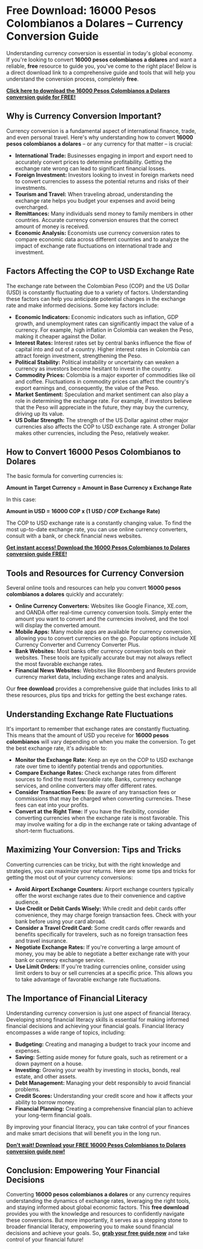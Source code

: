 # Free Download: 16000 Pesos Colombianos a Dolares – Currency Conversion Guide

Understanding currency conversion is essential in today's global economy. If you're looking to convert **16000 pesos colombianos a dolares** and want a reliable, **free** resource to guide you, you've come to the right place! Below is a direct download link to a comprehensive guide and tools that will help you understand the conversion process, completely **free**.

[**Click here to download the 16000 Pesos Colombianos a Dolares conversion guide for FREE!**](https://udemywork.com/16000-pesos-colombianos-a-dolares)

## Why is Currency Conversion Important?

Currency conversion is a fundamental aspect of international finance, trade, and even personal travel. Here's why understanding how to convert **16000 pesos colombianos a dolares** – or any currency for that matter – is crucial:

*   **International Trade:** Businesses engaging in import and export need to accurately convert prices to determine profitability. Getting the exchange rate wrong can lead to significant financial losses.
*   **Foreign Investment:** Investors looking to invest in foreign markets need to convert currencies to assess the potential returns and risks of their investments.
*   **Tourism and Travel:** When traveling abroad, understanding the exchange rate helps you budget your expenses and avoid being overcharged.
*   **Remittances:** Many individuals send money to family members in other countries. Accurate currency conversion ensures that the correct amount of money is received.
*   **Economic Analysis:** Economists use currency conversion rates to compare economic data across different countries and to analyze the impact of exchange rate fluctuations on international trade and investment.

## Factors Affecting the COP to USD Exchange Rate

The exchange rate between the Colombian Peso (COP) and the US Dollar (USD) is constantly fluctuating due to a variety of factors. Understanding these factors can help you anticipate potential changes in the exchange rate and make informed decisions. Some key factors include:

*   **Economic Indicators:** Economic indicators such as inflation, GDP growth, and unemployment rates can significantly impact the value of a currency. For example, high inflation in Colombia can weaken the Peso, making it cheaper against the Dollar.
*   **Interest Rates:** Interest rates set by central banks influence the flow of capital into and out of a country. Higher interest rates in Colombia can attract foreign investment, strengthening the Peso.
*   **Political Stability:** Political instability or uncertainty can weaken a currency as investors become hesitant to invest in the country.
*   **Commodity Prices:** Colombia is a major exporter of commodities like oil and coffee. Fluctuations in commodity prices can affect the country's export earnings and, consequently, the value of the Peso.
*   **Market Sentiment:** Speculation and market sentiment can also play a role in determining the exchange rate. For example, if investors believe that the Peso will appreciate in the future, they may buy the currency, driving up its value.
*   **US Dollar Strength:** The strength of the US Dollar against other major currencies also affects the COP to USD exchange rate. A stronger Dollar makes other currencies, including the Peso, relatively weaker.

## How to Convert 16000 Pesos Colombianos to Dolares

The basic formula for converting currencies is:

**Amount in Target Currency = Amount in Base Currency x Exchange Rate**

In this case:

**Amount in USD = 16000 COP x (1 USD / COP Exchange Rate)**

The COP to USD exchange rate is a constantly changing value. To find the most up-to-date exchange rate, you can use online currency converters, consult with a bank, or check financial news websites.

[**Get instant access! Download the 16000 Pesos Colombianos to Dolares conversion guide FREE!**](https://udemywork.com/16000-pesos-colombianos-a-dolares)

## Tools and Resources for Currency Conversion

Several online tools and resources can help you convert **16000 pesos colombianos a dolares** quickly and accurately:

*   **Online Currency Converters:** Websites like Google Finance, XE.com, and OANDA offer real-time currency conversion tools. Simply enter the amount you want to convert and the currencies involved, and the tool will display the converted amount.
*   **Mobile Apps:** Many mobile apps are available for currency conversion, allowing you to convert currencies on the go. Popular options include XE Currency Converter and Currency Converter Plus.
*   **Bank Websites:** Most banks offer currency conversion tools on their websites. These tools are typically accurate but may not always reflect the most favorable exchange rates.
*   **Financial News Websites:** Websites like Bloomberg and Reuters provide currency market data, including exchange rates and analysis.

Our **free download** provides a comprehensive guide that includes links to all these resources, plus tips and tricks for getting the best exchange rates.

## Understanding Exchange Rate Fluctuations

It's important to remember that exchange rates are constantly fluctuating. This means that the amount of USD you receive for **16000 pesos colombianos** will vary depending on when you make the conversion. To get the best exchange rate, it's advisable to:

*   **Monitor the Exchange Rate:** Keep an eye on the COP to USD exchange rate over time to identify potential trends and opportunities.
*   **Compare Exchange Rates:** Check exchange rates from different sources to find the most favorable rate. Banks, currency exchange services, and online converters may offer different rates.
*   **Consider Transaction Fees:** Be aware of any transaction fees or commissions that may be charged when converting currencies. These fees can eat into your profits.
*   **Convert at the Right Time:** If you have the flexibility, consider converting currencies when the exchange rate is most favorable. This may involve waiting for a dip in the exchange rate or taking advantage of short-term fluctuations.

## Maximizing Your Conversion: Tips and Tricks

Converting currencies can be tricky, but with the right knowledge and strategies, you can maximize your returns. Here are some tips and tricks for getting the most out of your currency conversions:

*   **Avoid Airport Exchange Counters:** Airport exchange counters typically offer the worst exchange rates due to their convenience and captive audience.
*   **Use Credit or Debit Cards Wisely:** While credit and debit cards offer convenience, they may charge foreign transaction fees. Check with your bank before using your card abroad.
*   **Consider a Travel Credit Card:** Some credit cards offer rewards and benefits specifically for travelers, such as no foreign transaction fees and travel insurance.
*   **Negotiate Exchange Rates:** If you're converting a large amount of money, you may be able to negotiate a better exchange rate with your bank or currency exchange service.
*   **Use Limit Orders:** If you're trading currencies online, consider using limit orders to buy or sell currencies at a specific price. This allows you to take advantage of favorable exchange rate fluctuations.

## The Importance of Financial Literacy

Understanding currency conversion is just one aspect of financial literacy. Developing strong financial literacy skills is essential for making informed financial decisions and achieving your financial goals. Financial literacy encompasses a wide range of topics, including:

*   **Budgeting:** Creating and managing a budget to track your income and expenses.
*   **Saving:** Setting aside money for future goals, such as retirement or a down payment on a house.
*   **Investing:** Growing your wealth by investing in stocks, bonds, real estate, and other assets.
*   **Debt Management:** Managing your debt responsibly to avoid financial problems.
*   **Credit Scores:** Understanding your credit score and how it affects your ability to borrow money.
*   **Financial Planning:** Creating a comprehensive financial plan to achieve your long-term financial goals.

By improving your financial literacy, you can take control of your finances and make smart decisions that will benefit you in the long run.

[**Don't wait! Download your FREE 16000 Pesos Colombianos to Dolares conversion guide now!**](https://udemywork.com/16000-pesos-colombianos-a-dolares)

## Conclusion: Empowering Your Financial Decisions

Converting **16000 pesos colombianos a dolares** or any currency requires understanding the dynamics of exchange rates, leveraging the right tools, and staying informed about global economic factors. This **free download** provides you with the knowledge and resources to confidently navigate these conversions. But more importantly, it serves as a stepping stone to broader financial literacy, empowering you to make sound financial decisions and achieve your goals. So, **[grab your free guide now](https://udemywork.com/16000-pesos-colombianos-a-dolares)** and take control of your financial future!
